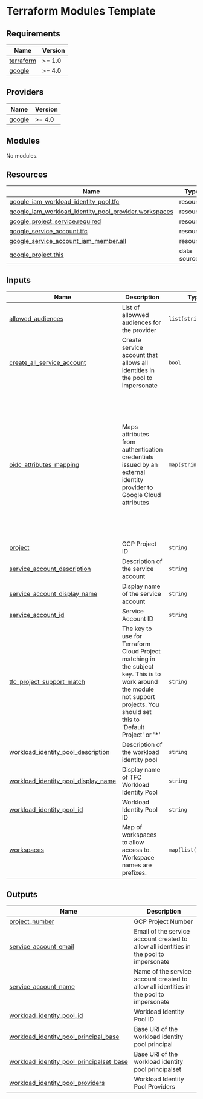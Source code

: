 # Terraform Modules Template

<!-- BEGIN_TF_DOCS -->
## Requirements

| Name | Version |
|------|---------|
| <a name="requirement_terraform"></a> [terraform](#requirement\_terraform) | >= 1.0 |
| <a name="requirement_google"></a> [google](#requirement\_google) | >= 4.0 |

## Providers

| Name | Version |
|------|---------|
| <a name="provider_google"></a> [google](#provider\_google) | >= 4.0 |

## Modules

No modules.

## Resources

| Name | Type |
|------|------|
| [google_iam_workload_identity_pool.tfc](https://registry.terraform.io/providers/hashicorp/google/latest/docs/resources/iam_workload_identity_pool) | resource |
| [google_iam_workload_identity_pool_provider.workspaces](https://registry.terraform.io/providers/hashicorp/google/latest/docs/resources/iam_workload_identity_pool_provider) | resource |
| [google_project_service.required](https://registry.terraform.io/providers/hashicorp/google/latest/docs/resources/project_service) | resource |
| [google_service_account.tfc](https://registry.terraform.io/providers/hashicorp/google/latest/docs/resources/service_account) | resource |
| [google_service_account_iam_member.all](https://registry.terraform.io/providers/hashicorp/google/latest/docs/resources/service_account_iam_member) | resource |
| [google_project.this](https://registry.terraform.io/providers/hashicorp/google/latest/docs/data-sources/project) | data source |

## Inputs

| Name | Description | Type | Default | Required |
|------|-------------|------|---------|:--------:|
| <a name="input_allowed_audiences"></a> [allowed\_audiences](#input\_allowed\_audiences) | List of allowwed audiences for the provider | `list(string)` | <pre>[<br>  "tfc.workload.identity"<br>]</pre> | no |
| <a name="input_create_all_service_account"></a> [create\_all\_service\_account](#input\_create\_all\_service\_account) | Create service account that allows all identities in the pool to impersonate | `bool` | `true` | no |
| <a name="input_oidc_attributes_mapping"></a> [oidc\_attributes\_mapping](#input\_oidc\_attributes\_mapping) | Maps attributes from authentication credentials issued by an external identity provider to Google Cloud attributes | `map(string)` | <pre>{<br>  "attribute.aud": "assertion.aud",<br>  "attribute.terraform_full_workspace": "assertion.terraform_full_workspace",<br>  "attribute.terraform_organization_id": "assertion.terraform_organization_id",<br>  "attribute.terraform_organization_name": "assertion.terraform_organization_name",<br>  "attribute.terraform_run_id": "assertion.terraform_run_id",<br>  "attribute.terraform_run_phase": "assertion.terraform_run_phase",<br>  "attribute.terraform_workspace_id": "assertion.terraform_workspace_id",<br>  "attribute.terraform_workspace_name": "assertion.terraform_workspace_name",<br>  "google.subject": "assertion.sub"<br>}</pre> | no |
| <a name="input_project"></a> [project](#input\_project) | GCP Project ID | `string` | `null` | no |
| <a name="input_service_account_description"></a> [service\_account\_description](#input\_service\_account\_description) | Description of the service account | `string` | `"Used by Terraform Cloud"` | no |
| <a name="input_service_account_display_name"></a> [service\_account\_display\_name](#input\_service\_account\_display\_name) | Display name of the service account | `string` | `"Terraform Cloud"` | no |
| <a name="input_service_account_id"></a> [service\_account\_id](#input\_service\_account\_id) | Service Account ID | `string` | `"terraform-cloud"` | no |
| <a name="input_tfc_project_support_match"></a> [tfc\_project\_support\_match](#input\_tfc\_project\_support\_match) | The key to use for Terraform Cloud Project matching in the subject key. This is to work around the module not support projects. You should set this to 'Default Project' or '*' | `string` | `"*"` | no |
| <a name="input_workload_identity_pool_description"></a> [workload\_identity\_pool\_description](#input\_workload\_identity\_pool\_description) | Description of the workload identity pool | `string` | `"Terraform Cloud Workload Identity"` | no |
| <a name="input_workload_identity_pool_display_name"></a> [workload\_identity\_pool\_display\_name](#input\_workload\_identity\_pool\_display\_name) | Display name of TFC Workload Identity Pool | `string` | `"Terraform Cloud"` | no |
| <a name="input_workload_identity_pool_id"></a> [workload\_identity\_pool\_id](#input\_workload\_identity\_pool\_id) | Workload Identity Pool ID | `string` | `"terraform-cloud"` | no |
| <a name="input_workspaces"></a> [workspaces](#input\_workspaces) | Map of workspaces to allow access to. Workspace names are prefixes. | `map(list(string))` | n/a | yes |

## Outputs

| Name | Description |
|------|-------------|
| <a name="output_project_number"></a> [project\_number](#output\_project\_number) | GCP Project Number |
| <a name="output_service_account_email"></a> [service\_account\_email](#output\_service\_account\_email) | Email of the service account created to allow all identities in the pool to impersonate |
| <a name="output_service_account_name"></a> [service\_account\_name](#output\_service\_account\_name) | Name of the service account created to allow all identities in the pool to impersonate |
| <a name="output_workload_identity_pool_id"></a> [workload\_identity\_pool\_id](#output\_workload\_identity\_pool\_id) | Workload Identity Pool ID |
| <a name="output_workload_identity_pool_principal_base"></a> [workload\_identity\_pool\_principal\_base](#output\_workload\_identity\_pool\_principal\_base) | Base URI of the workload identity pool principal |
| <a name="output_workload_identity_pool_principalset_base"></a> [workload\_identity\_pool\_principalset\_base](#output\_workload\_identity\_pool\_principalset\_base) | Base URI of the workload identity pool principalset |
| <a name="output_workload_identity_pool_providers"></a> [workload\_identity\_pool\_providers](#output\_workload\_identity\_pool\_providers) | Workload Identity Pool Providers |
<!-- END_TF_DOCS -->
